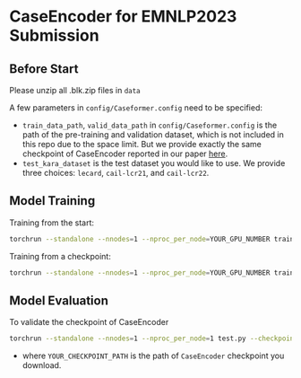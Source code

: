 # CaseEncoder for EMNLP2023 Submission

## Before Start

Please unzip all .blk.zip files in ``data``

A few parameters in ``config/Caseformer.config`` need to be specified:

- ``train_data_path``, ``valid_data_path`` in ``config/Caseformer.config`` is the path of the pre-training and validation dataset, which is not included in this repo due to the space limit. But we provide exactly the same checkpoint of CaseEncoder reported in our paper [here](https://drive.google.com/file/d/1KL_cKyiRsnz4FOiFMfGBQrPbEXyNpl5Q/view?usp=drive_link).
- ``test_kara_dataset`` is the test dataset you would like to use. We provide three choices: ``lecard``, ``cail-lcr21``, and ``cail-lcr22``.

## Model Training

Training from the start:

```bash
torchrun --standalone --nnodes=1 --nproc_per_node=YOUR_GPU_NUMBER train.py --config config/Caseformer.config --gpu YOUR_GPU_LIST 2>&1 | tee -a log/Caseformer.log 
```

Training from a checkpoint:

```bash
torchrun --standalone --nnodes=1 --nproc_per_node=YOUR_GPU_NUMBER train.py --checkpoint YOUR_CHECKPOINT_PATH --config config/Caseformer.config --gpu YOUR_GPU_LIST 2>&1 | tee -a log/Caseformer.log 
```

## Model Evaluation

To validate the checkpoint of CaseEncoder

```bash
torchrun --standalone --nnodes=1 --nproc_per_node=1 test.py --checkpoint YOUR_CHECKPOINT_PATH --config config/Caseformer.config --gpu 0 --result YOUR_RESULT_STORAGE_PATH
```

- where ``YOUR_CHECKPOINT_PATH`` is the path of ``CaseEncoder`` checkpoint you download.
